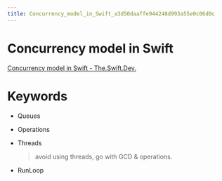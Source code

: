 ```yaml
---
title: Concurrency_model_in_Swift_a3d50daaffe944248d993a55e0c06d0c
---
```


# Concurrency model in Swift

[Concurrency model in Swift - The.Swift.Dev.](https://theswiftdev.com/2017/08/29/concurrency-model-in-swift/)

# Keywords

- Queues
- Operations
- Threads

    > avoid using threads, go with GCD & operations.

- RunLoop